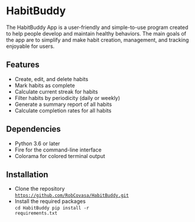 # HabitBuddy
The HabitBuddy App is a user-friendly and simple-to-use program created to help people develop and maintain healthy behaviors. The main goals of the app are to simplify and make habit creation, management, and tracking enjoyable for users.

## Features
* Create, edit, and delete habits
* Mark habits as complete
* Calculate current streak for habits
* Filter habits by periodicity (daily or weekly)
* Generate a summary report of all habits
* Calculate completion rates for all habits

## Dependencies
* Python 3.6 or later
* Fire for the command-line interface
* Colorama for colored terminal output

## Installation
* Clone the repository<br>
<code>https://github.com/RobCovasa/HabitBuddy.git</code>
* Install the required packages<br>
<code>cd HabitBuddy
pip install -r requirements.txt</code>
